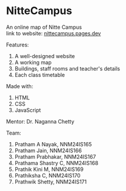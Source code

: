 # NitteCampus
An online map of Nitte Campus</br>
link to website: <a href="https://nittecampus.pages.dev">nittecampus.pages.dev</a>

Features: 
  1. A well-designed website
  2. A working map
  3. Buildings, staff rooms and teacher's details
  4. Each class timetable

Made with: 
  1. HTML
  2. CSS
  3. JavaScript


Mentor:
  Dr. Naganna Chetty
  
Team: 
  1. Pratham A Nayak, NNM24IS165
  2. Pratham Jain, NNM24IS166
  3. Pratham Prabhakar, NNM24IS167
  4. Prathama Shastry C, NNM24IS168
  5. Prathik Kini M, NNM24IS169
  6. Prathiksha C, NNM24IS170
  7. Prathwik Shetty, NNM24IS171
